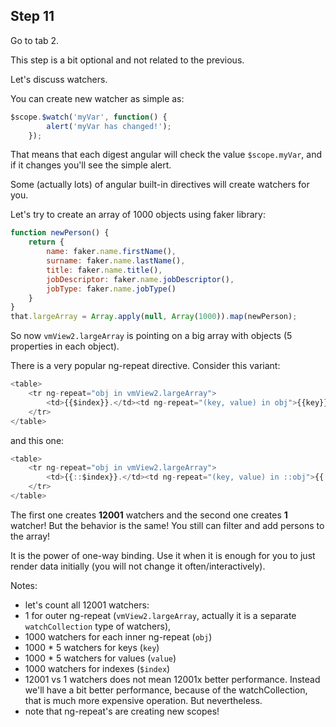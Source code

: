 ## Step 11

Go to tab 2.

This step is a bit optional and not related to the previous.

Let's discuss watchers.

You can create new watcher as simple as:
```js
$scope.$watch('myVar', function() {
        alert('myVar has changed!');
    });
```

That means that each digest angular will check the value `$scope.myVar`, and if it changes you'll see the simple alert.

Some (actually lots) of angular built-in directives will create watchers for you.

Let's try to create an array of 1000 objects using faker library:

```js
function newPerson() {
    return {
        name: faker.name.firstName(),
        surname: faker.name.lastName(),
        title: faker.name.title(),
        jobDescriptor: faker.name.jobDescriptor(),
        jobType: faker.name.jobType()
    }
}
that.largeArray = Array.apply(null, Array(1000)).map(newPerson);
```
So now `vmView2.largeArray` is pointing on a big array with objects (5 properties in each object).

There is a very popular ng-repeat directive. Consider this variant:
```js
<table>
    <tr ng-repeat="obj in vmView2.largeArray">
        <td>{{$index}}.</td><td ng-repeat="(key, value) in obj">{{key}}:{{value}},</td>
    </tr>
</table>
```
and this one:
```js
<table>
    <tr ng-repeat="obj in vmView2.largeArray">
        <td>{{::$index}}.</td><td ng-repeat="(key, value) in ::obj">{{::key}}:{{::value}},</td>
    </tr>
</table>
```
The first one creates **12001** watchers and the second one creates **1** watcher!
But the behavior is the same! You still can filter and add persons to the array!

It is the power of one-way binding. Use it when it is enough for you to just render data initially (you will not change it often/interactively).

Notes:
* let's count all 12001 watchers:
 * 1 for outer ng-repeat (`vmView2.largeArray`, actually it is a separate `watchCollection` type of watchers),
 * 1000 watchers for each inner ng-repeat (`obj`)
 * 1000 * 5 watchers for keys (`key`)
 * 1000 * 5 watchers for values (`value`)
 * 1000 watchers for indexes (`$index`)
* 12001 vs 1 watchers does not mean 12001x better performance. Instead we'll have a bit better performance, because of the watchCollection, that is much more expensive operation. But nevertheless.
* note that ng-repeat's are creating new scopes!
